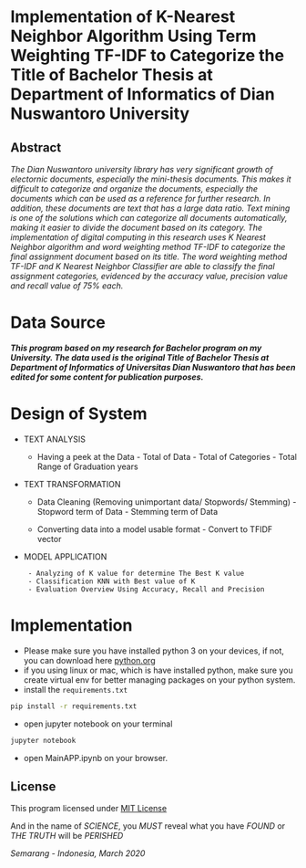 # Implementation of K-Nearest Neighbor Algorithm Using Term Weighting TF-IDF to Categorize the Title of Bachelor Thesis at Department of Informatics of Dian Nuswantoro University

## Abstract
_The Dian Nuswantoro university library has very significant growth of electornic documents, especially the mini-thesis documents. This makes it difficult to categorize and organize the documents, especially the documents which can be used as a reference for further research.  In addition, these documents are text that has a large data ratio. Text mining is one of the solutions which can categorize all documents automatically, making it easier to divide the document based on its category. The implementation of digital computing in this research uses K Nearest Neighbor algorithm and word weighting method TF-IDF  to categorize the final assignment document based on its title. The word weighting method  TF-IDF and K Nearest Neighbor Classifier are able to classify the final assignment categories, evidenced by the accuracy value, precision value and recall value of 75% each._

# Data Source
**_This program based on my research for Bachelor program on my University. The data used is the original Title of Bachelor Thesis at Department of Informatics of Universitas Dian Nuswantoro that has been edited for some content for publication purposes._**

# Design of System
*  TEXT ANALYSIS

    * Having a peek at the Data
            - Total of Data
            - Total of Categories
            - Total Range of Graduation years

*  TEXT TRANSFORMATION

    * Data Cleaning (Removing unimportant data/ Stopwords/ Stemming)
            - Stopword term of Data
            - Stemming term of Data

    * Converting data into a model usable format
            - Convert to TFIDF vector

*  MODEL APPLICATION

        - Analyzing of K value for determine The Best K value
        - Classification KNN with Best value of K
        - Evaluation Overview Using Accuracy, Recall and Precision

# Implementation

- Please make sure you have installed python 3 on your devices, if not, you can download here [python.org](https://www.python.org/downloads/)
- if you using linux or mac, which is have installed python, make sure you create virtual env for better managing packages on your python system.
- install the `requirements.txt`
```bash
pip install -r requirements.txt
```
- open jupyter notebook on your terminal
```bash
jupyter notebook
```
- open MainAPP.ipynb on your browser.


## License
This program licensed under [MIT License](LICENSE.md)

And in the name of *SCIENCE*, you *MUST* reveal what you have *FOUND* or *THE TRUTH* will be *PERISHED*

_Semarang - Indonesia, March 2020_